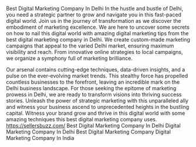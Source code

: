 Best Digital Marketing Company In Delhi
In the hustle and bustle of Delhi, you need a strategic partner to grow and navigate you in this fast-paced digital world. Join us in the journey of transformation as we discover the embodiment of marketing excellence. We are here to uncover some secrets on how to nail this digital world with amazing digital marketing tips from the best digital marketing company in Delhi.
We create custom-made marketing campaigns that appeal to the varied Delhi market, ensuring maximum visibility and reach. From innovative online strategies to local campaigns, we organize a symphony full of marketing brilliance.

Our arsenal contains cutting-edge techniques, data-driven insights, and a pulse on the ever-evolving market trends. This stealthy force has propelled countless businesses to the forefront, leaving an incredible mark on the Delhi business landscape.
For those seeking the epitome of marketing prowess in Delhi, we are ready to transform visions into thriving success stories. Unleash the power of strategic marketing with this unparalleled ally and witness your business ascend to unprecedented heights in the bustling capital. Witness your brand grow and thrive in this digital world with some amazing techniques this best digital marketing company uses.
https://sellersbuzz.com/
Best Digital Marketing Company In Delhi
Digital Marketing Company In Delhi
Best Digital Marketing Company
Digital Marketing Company In India
